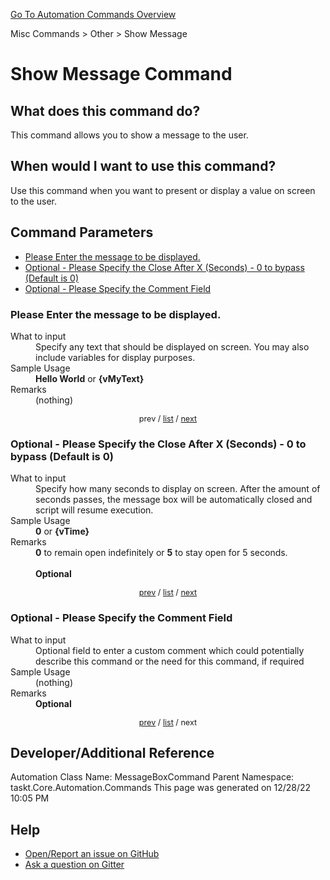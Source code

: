 <!--TITLE: Show Message Command -->
<!-- SUBTITLE: a command in the Misc Commands group. -->
[Go To Automation Commands Overview](/automation-commands.md)


Misc Commands &gt; Other &gt; Show Message


# Show Message Command


## What does this command do?
This command allows you to show a message to the user.


## When would I want to use this command?
Use this command when you want to present or display a value on screen to the user.


<a id="param_list"></a>
## Command Parameters
- [Please Enter the message to be displayed.](#param_0)
- [Optional - Please Specify the Close After X (Seconds) - 0 to bypass (Default is 0)](#param_1)
- [Optional - Please Specify the Comment Field](#param_2)


<a id="param_0"></a>
### Please Enter the message to be displayed.


<dl>
<dt>What to input</dt><dd>Specify any text that should be displayed on screen.  You may also include variables for display purposes.</dd>
<dt>Sample Usage</dt><dd><strong>Hello World</strong> or <strong>{vMyText}</strong></dd>
<dt>Remarks</dt><dd>(nothing)</dd>
</dl>




<div style="font-size: 90%; text-align: center">


prev / [list](#param_list) / [next](#param_1)


</div>


<a id="param_1"></a>
### Optional - Please Specify the Close After X (Seconds) - 0 to bypass (Default is 0)


<dl>
<dt>What to input</dt><dd>Specify how many seconds to display on screen. After the amount of seconds passes, the message box will be automatically closed and script will resume execution.</dd>
<dt>Sample Usage</dt><dd><strong>0</strong> or <strong>{vTime}</strong></dd>
<dt>Remarks</dt><dd><strong>0</strong> to remain open indefinitely or <strong>5</strong> to stay open for 5 seconds.<br><br>
<strong>Optional</strong><br></dd>
</dl>




<div style="font-size: 90%; text-align: center">


[prev](#param_1) / [list](#param_list) / [next](#param_2)


</div>


<a id="param_2"></a>
### Optional - Please Specify the Comment Field


<dl>
<dt>What to input</dt><dd>Optional field to enter a custom comment which could potentially describe this command or the need for this command, if required</dd>
<dt>Sample Usage</dt><dd>(nothing)</dd>
<dt>Remarks</dt><dd><strong>Optional</strong><br></dd>
</dl>




<div style="font-size: 90%; text-align: center">


[prev](#param_2) / [list](#param_list) / next


</div>


## Developer/Additional Reference
Automation Class Name: MessageBoxCommand
Parent Namespace: taskt.Core.Automation.Commands
This page was generated on 12/28/22 10:05 PM


## Help
- [Open/Report an issue on GitHub](https://github.com/saucepleez/taskt/issues/new)
- [Ask a question on Gitter](https://gitter.im/taskt-rpa/Lobby)
